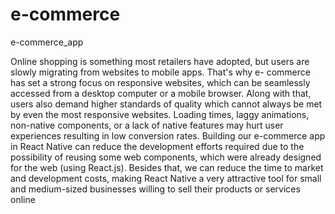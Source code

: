 # e-commerce
e-commerce_app

Online shopping is something most retailers have adopted, but users
are slowly migrating from websites to mobile apps. That's why e-
commerce has set a strong focus on responsive websites, which can
be seamlessly accessed from a desktop computer or a mobile
browser. Along with that, users also demand higher standards of
quality which cannot always be met by even the most responsive
websites. Loading times, laggy animations, non-native components,
or a lack of native features may hurt user experiences resulting in
low conversion rates.
Building our e-commerce app in React Native can reduce the
development efforts required due to the possibility of reusing some
web components, which were already designed for the web (using
React.js). Besides that, we can reduce the time to market and
development costs, making React Native a very attractive tool for
small and medium-sized businesses willing to sell their products or
services online
